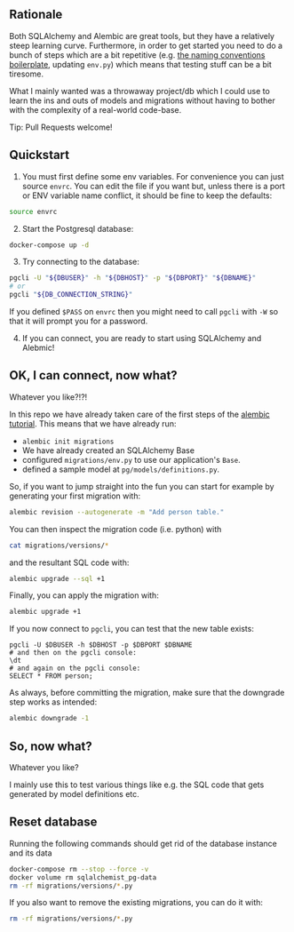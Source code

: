 ## Rationale

Both SQLAlchemy and Alembic are great tools, but they have a relatively steep learning
curve.  Furthermore, in order to get started you need to do a bunch of steps which are
a bit repetitive (e.g. [the naming conventions
boilerplate](http://alembic.zzzcomputing.com/en/latest/naming.html#integration-of-naming-conventions-into-operations-autogenerate),
updating `env.py`) which means that testing stuff can be a bit tiresome.

What I mainly wanted was a throwaway project/db which I could use to learn the ins and
outs of models and migrations without having to bother with the complexity of
a real-world code-base.

Tip: Pull Requests welcome!

## Quickstart

1. You must first define some env variables. For convenience you can just source `envrc`.
   You can edit the file if you want but, unless there is a port or ENV variable name
   conflict, it should be fine to keep the defaults:

``` bash
source envrc
```

2. Start the Postgresql database:

``` bash
docker-compose up -d
```

3. Try connecting to the database:

``` bash
pgcli -U "${DBUSER}" -h "${DBHOST}" -p "${DBPORT}" "${DBNAME}"
# or
pgcli "${DB_CONNECTION_STRING}"
```

If you defined `$PASS` on `envrc` then you might need to call `pgcli` with `-W` so that
it will prompt you for a password.

4. If you can connect, you are ready to start using SQLAlchemy and Alebmic!

## OK, I can connect, now what?

Whatever you like?!?!

In this repo we have already taken care of the first steps of the [alembic
tutorial](http://alembic.zzzcomputing.com/en/latest/tutorial.html).  This means that we
have already run:

- `alembic init migrations`
- We have already created an SQLAlchemy Base
- configured `migrations/env.py` to use our application's `Base`.
- defined a sample model at `pg/models/definitions.py`.

So, if you want to jump straight into the fun you can start for example by generating
your first migration with:

``` bash
alembic revision --autogenerate -m "Add person table."
```

You can then inspect the migration code (i.e. python) with

``` bash
cat migrations/versions/*
```

and the resultant SQL code with:

``` bash
alembic upgrade --sql +1
```

Finally, you can apply the migration with:

``` bash
alembic upgrade +1
```

If you now connect to `pgcli`, you can test that the new table exists:
```
pgcli -U $DBUSER -h $DBHOST -p $DBPORT $DBNAME
# and then on the pgcli console:
\dt
# and again on the pgcli console:
SELECT * FROM person;
```

As always, before committing the migration, make sure that the downgrade step works as intended:

``` bash
alembic downgrade -1
```

## So, now what?

Whatever you like?

I mainly use this to test various things like e.g. the SQL code that gets generated by model
definitions etc.

## Reset database

Running the following commands should get rid of the database instance and its data

``` bash
docker-compose rm --stop --force -v
docker volume rm sqlalchemist_pg-data
rm -rf migrations/versions/*.py
```

If you also want to remove the existing migrations, you can do it with:

``` bash
rm -rf migrations/versions/*.py
```

